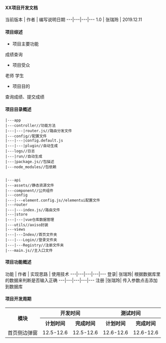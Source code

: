 #### XX项目开发文档

当前版本 | 作者 | 编写说明日期 
---|---|---|---
1.0 | 张瑞玲 | 2019.12.11 


#### 项目综述

- 项目主要功能

成绩查询

- 项目受众

老师 学生

- 项目目的

查询成绩、提交成绩


#### 项目目录概述

```
|---app
|---controller//功能方法
|---|---|router.js//路由分发文件
|---config//配置文件
|---|---|config.default.js
|---|---|plugin//自动生成
|---logs//日志
|---|run//自动生成
|---|package.js//包描述
|---node_modules//包依赖


|---api
|---assets//静态资源文件
|---component//公共组件
|---config
|---|---element.config.js//elementui配置文件
|---router
|---|---index.js//路由文件
|---|store
|---|---|vue仓库数据管理
|---utils//axiso封装
|---views
|---|---Index//首页文件夹
|---|---Login//登录文件夹
|---|---Registry//注册文件夹
|---main.js//主入口文件
```



#### 项目功能概述
功能 | 作者 | 	实现思路 | 使用技术 
---|---|---|---|---
登录| 张瑞玲|	根据数据库里的数据来判断是否输入正确
---|---|---|---|---
注册 |张瑞玲|	传入参数点击添加到数据库
#### 项目开发周期
<table>
	<tr>
	    <th rowspan="2">模块</th>
	    <th colspan="2">开发时间</th>
	    <th colspan="2">测试时间</th>  
	</tr >
	<tr>
	    <th >计划时间</th>
	    <th>完成时间</th>
        <th>计划时间</th>
	    <th>完成时间</th>
	</tr>
	<tr>
	    <td>首页侧边弹窗</td>
	    <td>12.5-12.6</td>
        <td>12.5-12.6</td>
	    <td>12.6-12.6</td>
        <td>12.6-12.6</td>
	</tr>
</table>
